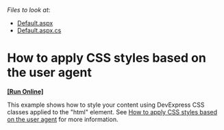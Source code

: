 <!-- default file list -->
*Files to look at*:

* [Default.aspx](./CS/Default.aspx)
* [Default.aspx.cs](./CS/Default.aspx.cs)
<!-- default file list end -->
# How to apply CSS styles based on the user agent
<!-- run online -->
**[[Run Online]](https://codecentral.devexpress.com/t224687)**
<!-- run online end -->


<p>This example shows how to style your content using DevExpress CSS classes applied to the "html" element. See <a href="https://www.devexpress.com/Support/Center/p/T223234">How to apply CSS styles based on the user agent</a> for more information.</p>

<br/>


